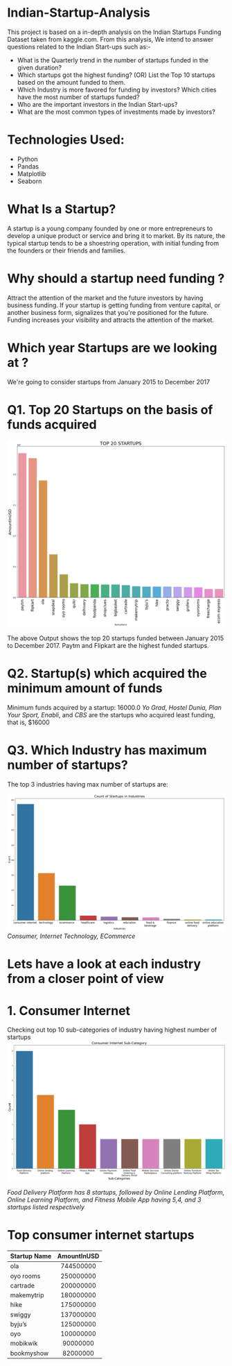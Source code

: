 # Indian-Startup-Analysis
This project is based on a in-depth analysis on the Indian Startups Funding Dataset taken from kaggle.com. From this analysis, We intend to answer questions related to the Indian Start-ups such as:-

* What is the Quarterly trend in the number of startups funded in the given duration?
* Which startups got the highest funding? (OR) List the Top 10 startups based on the amount funded to them.
* Which Industry is more favored for funding by investors? Which cities have the most number of startups funded?
* Who are the important investors in the Indian Start-ups?
* What are the most common types of investments made by investors?

# Technologies Used:
* Python
* Pandas
* Matplotlib
* Seaborn

# What Is a Startup?
A startup is a young company founded by one or more entrepreneurs to develop a unique product or service and bring it to market. By its nature, the typical startup tends to be a shoestring operation, with initial funding from the founders or their friends and families.

# Why should a startup need funding ?
Attract the attention of the market and the future investors by having business funding. If your startup is getting funding from venture capital, or another business form, signalizes that you're positioned for the future. Funding increases your visibility and attracts the attention of the market.

# Which year Startups are we looking at ? 
We're going to consider startups from January 2015 to December 2017

# Q1. Top 20 Startups on the basis of funds acquired
![](/images/1top20startups.png)

The above Output shows the top 20 startups funded between January 2015 to December 2017. Paytm and Flipkart are the highest funded startups.

# Q2. Startup(s) which acquired the minimum amount of funds
Minimum funds acquired by a startup:  16000.0
*Yo Grad*, *Hostel Dunia, Plan Your Sport, Enabli*, and *CBS* are the startups who acquired least funding, that is, $16000

# Q3. Which Industry has maximum number of startups?
The top 3 industries having max number of startups are:

![](/images/2.png)
*Consumer, Internet Technology, ECommerce*

# Lets have a look at each industry from a closer point of view
# 1. Consumer Internet

Checking out top 10 sub-categories of industry having highest number of startups
![](/images/3consumerinternetsub-category.png)

*Food Delivery Platform has 8 startups, followed by Online Lending Platform, Online Learning Platform, and Fitness Mobile App having 5,4, and 3 startups listed respectively*
# Top consumer internet startups

| Startup Name  | AmountInUSD   |
| ------------- |:-------------:|
| ola           | 744500000     |
| oyo rooms     | 250000000     |
| cartrade      | 200000000     |
| makemytrip    | 180000000     |
| hike          | 175000000     |
| swiggy	      | 137000000     |
| byju’s	      | 125000000     |
| oyo	          | 100000000     |
| mobikwik	    | 90000000      |
| bookmyshow	  | 82000000      |
